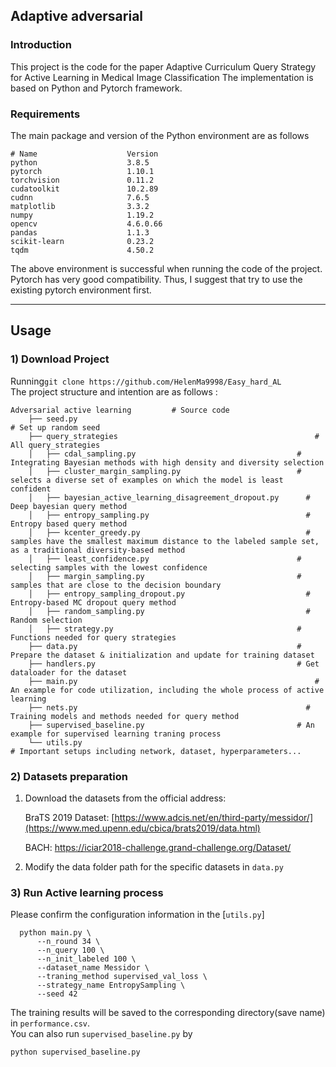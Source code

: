 ## Adaptive adversarial 
### Introduction
This project is the code for the paper Adaptive Curriculum Query Strategy for Active Learning in Medical Image Classification
The implementation is based on Python and Pytorch framework.
  

### Requirements  
The main package and version of the Python environment are as follows
```
# Name                    Version         
python                    3.8.5                    
pytorch                   1.10.1         
torchvision               0.11.2         
cudatoolkit               10.2.89       
cudnn                     7.6.5           
matplotlib                3.3.2              
numpy                     1.19.2        
opencv                    4.6.0.66         
pandas                    1.1.3               
scikit-learn              0.23.2                
tqdm                      4.50.2             
```  

The above environment is successful when running the code of the project. Pytorch has very good compatibility. Thus, I suggest that try to use the existing pytorch environment first.

---  
## Usage 
### 1) Download Project 

Running```git clone https://github.com/HelenMa9998/Easy_hard_AL```  
The project structure and intention are as follows : 
```
Adversarial active learning			# Source code		
    ├── seed.py			 	                                          # Set up random seed
    ├── query_strategies		                                    # All query_strategies
    │   ├── cdal_sampling.py                                    # Integrating Bayesian methods with high density and diversity selection
    │   ├── cluster_margin_sampling.py                          # selects a diverse set of examples on which the model is least confident
    │   ├── bayesian_active_learning_disagreement_dropout.py	  # Deep bayesian query method
    │   ├── entropy_sampling.py		                              # Entropy based query method
    │   ├── kcenter_greedy.py	                                  # samples have the smallest maximum distance to the labeled sample set, as a traditional diversity-based method
    │   ├── least_confidence.py                                 # selecting samples with the lowest confidence
    │   ├── margin_sampling.py                                  # samples that are close to the decision boundary
    │   ├── entropy_sampling_dropout.py		                      # Entropy-based MC dropout query method
    │   ├── random_sampling.py		                              # Random selection
    │   ├── strategy.py                                         # Functions needed for query strategies
    ├── data.py	                                                # Prepare the dataset & initialization and update for training dataset
    ├── handlers.py                                             # Get dataloader for the dataset
    ├── main.py			                                            # An example for code utilization, including the whole process of active learning
    ├── nets.py		                                              # Training models and methods needed for query method
    ├── supervised_baseline.py	                                # An example for supervised learning traning process
    └── utils.py			                                          # Important setups including network, dataset, hyperparameters...
```
### 2) Datasets preparation 
1. Download the datasets from the official address:
   
   BraTS 2019 Dataset: [https://www.adcis.net/en/third-party/messidor/](https://www.med.upenn.edu/cbica/brats2019/data.html)
   
   BACH: https://iciar2018-challenge.grand-challenge.org/Dataset/

3. Modify the data folder path for the specific datasets in `data.py`

### 3) Run Active learning process 
Please confirm the configuration information in the [`utils.py`]
```
  python main.py \
      --n_round 34 \
      --n_query 100 \
      --n_init_labeled 100 \
      --dataset_name Messidor \
      --traning_method supervised_val_loss \
      --strategy_name EntropySampling \
      --seed 42
```
The training results will be saved to the corresponding directory(save name) in `performance.csv`.  
You can also run `supervised_baseline.py` by
```
python supervised_baseline.py
```

